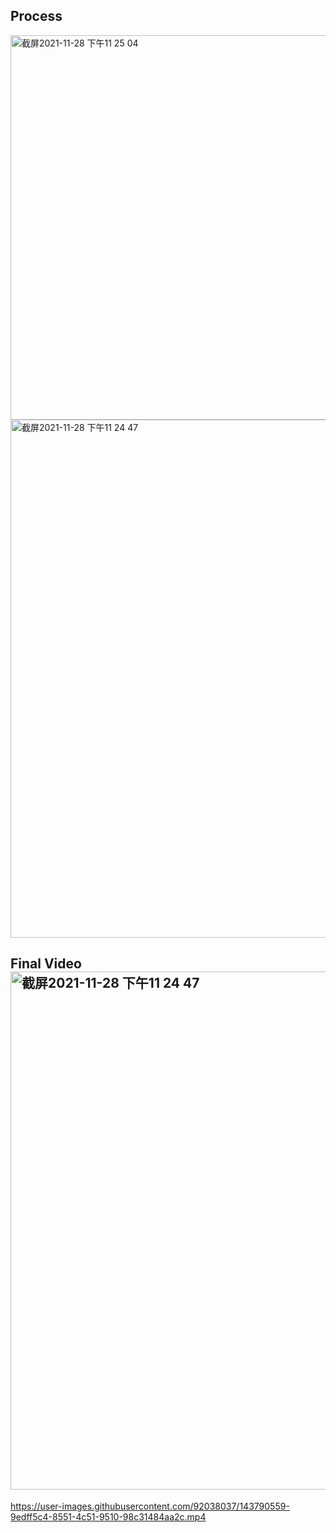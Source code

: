 ## Process
<img width="615" alt="截屏2021-11-28 下午11 25 04" src="https://user-images.githubusercontent.com/92038037/143790543-2f635a54-94d9-4164-a496-a8bae43dbb29.png">
<img width="829" alt="截屏2021-11-28 下午11 24 47" src="https://user-images.githubusercontent.com/92038037/143790590-43f59779-7d33-4df0-92d2-06cc25c400e9.png">

## Final Video<img width="829" alt="截屏2021-11-28 下午11 24 47" src="https://user-images.githubusercontent.com/92038037/143790553-98acaa76-b217-4b6d-a07b-626456df5de3.png">

https://user-images.githubusercontent.com/92038037/143790559-9edff5c4-8551-4c51-9510-98c31484aa2c.mp4

